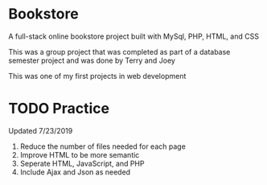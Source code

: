 # Bookstore
A full-stack online bookstore project built with MySql, PHP, HTML, and CSS

This was a group project that was completed as part of a database semester project and was done by Terry and Joey

This was one of my first projects in web development

# TODO Practice
Updated 7/23/2019
1. Reduce the number of files needed for each page
2. Improve HTML to be more semantic
3. Seperate HTML, JavaScript, and PHP
4. Include Ajax and Json as needed
